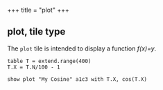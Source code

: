 +++
title = "plot"
+++

## plot, tile type

The `plot` tile is intended to display a function _f(x)=y_.

```envision
table T = extend.range(400)
T.X = T.N/100 - 1

show plot "My Cosine" a1c3 with T.X, cos(T.X)
```
